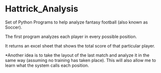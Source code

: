 # Hattrick_Analysis
Set of Python Programs to help analyze fantasy football (also known as Soccer). 

The first program analyzes each player in every possible position.

It returns an excel sheet that shows the total score of that particular player.


*Another idea is to take the layout of the last match and analyze it in the same way (assuming no training has taken place).
This will also allow me to learn what the system calls each position.  
